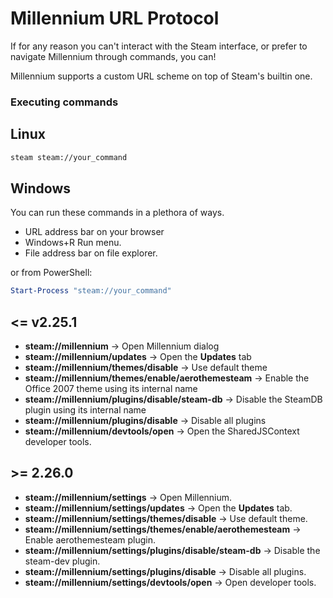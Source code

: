 # Millennium URL Protocol

If for any reason you can't interact with the Steam interface, or prefer to navigate Millennium through commands, you can!

Millennium supports a custom URL scheme on top of Steam's builtin one.

### Executing commands

## Linux

```bash
steam steam://your_command
```

## Windows

You can run these commands in a plethora of ways.

-   URL address bar on your browser
-   Windows+R Run menu.
-   File address bar on file explorer.

or from PowerShell:

```powershell
Start-Process "steam://your_command"
```

## <= v2.25.1

-   **steam://millennium** -> Open Millennium dialog
-   **steam://millennium/updates** -> Open the **Updates** tab
-   **steam://millennium/themes/disable** -> Use default theme
-   **steam://millennium/themes/enable/aerothemesteam** -> Enable the Office 2007 theme using its internal name
-   **steam://millennium/plugins/disable/steam-db** -> Disable the SteamDB plugin using its internal name
-   **steam://millennium/plugins/disable** -> Disable all plugins
-   **steam://millennium/devtools/open** -> Open the SharedJSContext developer tools.

## >= 2.26.0

-   **steam://millennium/settings** -> Open Millennium.
-   **steam://millennium/settings/updates** -> Open the **Updates** tab.
-   **steam://millennium/settings/themes/disable** -> Use default theme.
-   **steam://millennium/settings/themes/enable/aerothemesteam** -> Enable aerothemesteam plugin.
-   **steam://millennium/settings/plugins/disable/steam-db** -> Disable the steam-dev plugin.
-   **steam://millennium/settings/plugins/disable** -> Disable all plugins.
-   **steam://millennium/settings/devtools/open** -> Open developer tools.
